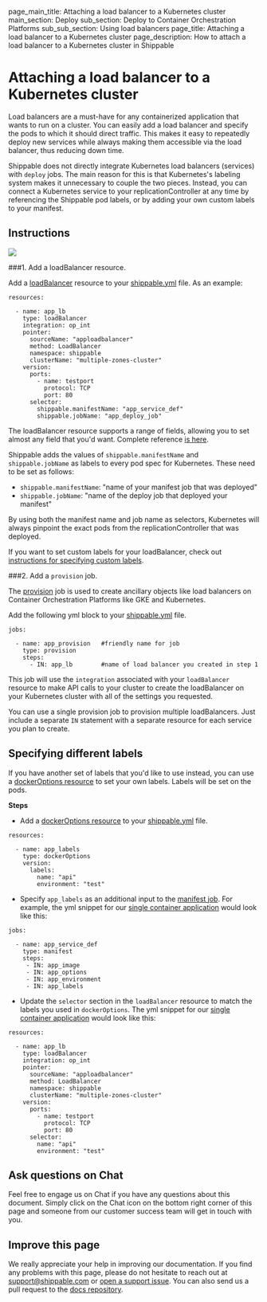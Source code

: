 page_main_title: Attaching a load balancer to a Kubernetes cluster
main_section: Deploy
sub_section: Deploy to Container Orchestration Platforms
sub_sub_section: Using load balancers
page_title: Attaching a load balancer to a Kubernetes cluster
page_description: How to attach a load balancer to a Kubernetes cluster in Shippable

# Attaching a load balancer to a Kubernetes cluster

Load balancers are a must-have for any containerized application that wants to run on a cluster. You can easily add a load balancer and specify the pods to which it should direct traffic. This makes it easy to repeatedly deploy new services while always making them accessible via the load balancer, thus reducing down time.

Shippable does not directly integrate Kubernetes load balancers (services) with `deploy` jobs. The main reason for this is that Kubernetes's labeling system makes it unnecessary to couple the two pieces. Instead, you can connect a Kubernetes service to your replicationController at any time by referencing the Shippable pod labels, or by adding your own custom labels to your manifest.

## Instructions

<img src="/images/deploy/usecases/deploy_kube_lb.png"/>

###1. Add a loadBalancer resource.

Add a [loadBalancer](/platform/workflow/resource/loadbalancer/#loadbalancer) resource to your [shippable.yml](/platform/tutorial/workflow/shippable-yml/) file. As an example:

```
resources:

  - name: app_lb
    type: loadBalancer
    integration: op_int
    pointer:
      sourceName: "apploadbalancer"
      method: LoadBalancer
      namespace: shippable
      clusterName: "multiple-zones-cluster"
    version:
      ports:
        - name: testport
          protocol: TCP
          port: 80
      selector:
        shippable.manifestName: "app_service_def"
        shippable.jobName: "app_deploy_job"
```

The loadBalancer resource supports a range of fields, allowing you to set almost any field that you'd want. Complete reference [is here](/platform/workflow/resource/loadbalancer/#loadbalancer).

Shippable adds the values of `shippable.manifestName` and `shippable.jobName` as labels to every pod spec for Kubernetes. These need to be set as follows:

* `shippable.manifestName`: "name of your manifest job that was deployed"
* `shippable.jobName`: "name of the deploy job that deployed your manifest"

By using both the manifest name and job name as selectors, Kubernetes will always pinpoint the exact pods from the replicationController that was deployed.

If you want to set custom labels for your loadBalancer, check out [instructions for specifying custom labels](#custom-labels).

###2. Add a `provision` job.

The [provision](/platform/workflow/job/provision/) job is used to create ancillary objects like load balancers on Container Orchestration Platforms like GKE and Kubernetes.

Add the following yml block to your [shippable.yml](/platform/tutorial/workflow/shippable-yml/) file.

```
jobs:

  - name: app_provision   #friendly name for job
    type: provision
    steps:
      - IN: app_lb        #name of load balancer you created in step 1
```

This job will use the `integration` associated with your `loadBalancer` resource to make API calls to your cluster to create the loadBalancer on your Kubernetes cluster with all of the settings you requested.

You can use a single provision job to provision multiple loadBalancers. Just include a separate `IN` statement with a separate resource for each service you plan to create.

## Specifying different labels

If you have another set of labels that you'd like to use instead, you can use a [dockerOptions resource](/platform/workflow/resource/dockeroptions) to set your own labels. Labels will be set on the pods.

**Steps**

* Add a [dockerOptions resource](/platform/workflow/resource/dockeroptions) to your [shippable.yml](/platform/tutorial/workflow/shippable-yml/) file.

```
resources:

  - name: app_labels
    type: dockerOptions
    version:
      labels:
        name: "api"
        environment: "test"
```

* Specify `app_labels` as an additional input to the [manifest job](/platform/workflow/job/manifest). For example, the yml snippet for our [single container application](/deploy/continuous-delivery-single-container-docker-application/) would look like this:

```
jobs:

  - name: app_service_def
    type: manifest
    steps:
     - IN: app_image
     - IN: app_options
     - IN: app_environment
     - IN: app_labels
```

* Update the `selector` section in the `loadBalancer` resource to match the labels you used in `dockerOptions`. The yml snippet for our [single container application](/deploy/continuous-delivery-single-container-docker-application/) would look like this:

```
resources:

  - name: app_lb
    type: loadBalancer
    integration: op_int
    pointer:
      sourceName: "apploadbalancer"
      method: LoadBalancer
      namespace: shippable
      clusterName: "multiple-zones-cluster"
    version:
      ports:
        - name: testport
          protocol: TCP
          port: 80
      selector:
        name: "api"
        environment: "test"
```

## Ask questions on Chat

Feel free to engage us on Chat if you have any questions about this document. Simply click on the Chat icon on the bottom right corner of this page and someone from our customer success team will get in touch with you.

## Improve this page

We really appreciate your help in improving our documentation. If you find any problems with this page, please do not hesitate to reach out at [support@shippable.com](mailto:support@shippable.com) or [open a support issue](https://www.github.com/Shippable/support/issues). You can also send us a pull request to the [docs repository](https://www.github.com/Shippable/docs).
